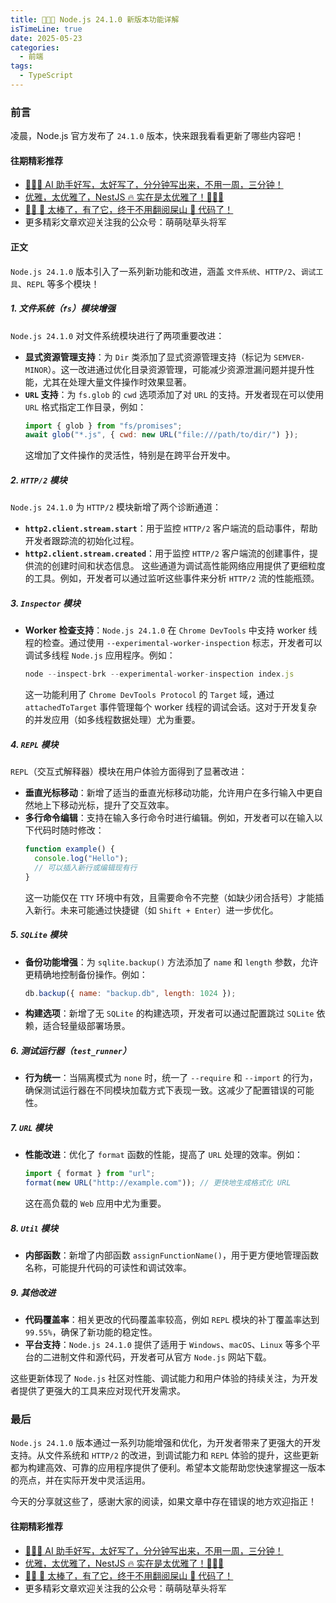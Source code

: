 ```yaml
---
title: 🚀🚀🚀 Node.js 24.1.0 新版本功能详解
isTimeLine: true
date: 2025-05-23
categories:
  - 前端
tags:
  - TypeScript
---
```


### 前言

凌晨，Node.js 官方发布了 `24.1.0` 版本，快来跟我看看更新了哪些内容吧！

#### 往期精彩推荐

- [🚀🚀🚀 AI 助手好写，太好写了，分分钟写出来，不用一周，三分钟！](https://juejin.cn/post/7506754146893725750)
- [优雅，太优雅了，NestJS 🔥 实在是太优雅了！🚀🚀🚀](https://juejin.cn/user/1116759543260727/posts "https://juejin.cn/user/1116759543260727/posts")
- [🚀🚀 🚀 太棒了，有了它，终于不用翻阅屎山 💩 代码了！](https://juejin.cn/user/1116759543260727/posts "https://juejin.cn/user/1116759543260727/posts")
- 更多精彩文章欢迎关注我的公众号：萌萌哒草头将军

#### 正文

`Node.js 24.1.0` 版本引入了一系列新功能和改进，涵盖 `文件系统`、`HTTP/2`、`调试工具`、`REPL` 等多个模块！

##### 1. 文件系统（`fs`）模块增强

`Node.js 24.1.0` 对文件系统模块进行了两项重要改进：

- **显式资源管理支持**：为 `Dir` 类添加了显式资源管理支持（标记为 `SEMVER-MINOR`）。这一改进通过优化目录资源管理，可能减少资源泄漏问题并提升性能，尤其在处理大量文件操作时效果显著。
- **`URL` 支持**：为 `fs.glob` 的 `cwd` 选项添加了对 `URL` 的支持。开发者现在可以使用 `URL` 格式指定工作目录，例如：
  ```javascript
  import { glob } from "fs/promises";
  await glob("*.js", { cwd: new URL("file:///path/to/dir/") });
  ```
  这增加了文件操作的灵活性，特别是在跨平台开发中。

##### 2. `HTTP/2` 模块

`Node.js 24.1.0` 为 `HTTP/2` 模块新增了两个诊断通道：

- **`http2.client.stream.start`**：用于监控 `HTTP/2` 客户端流的启动事件，帮助开发者跟踪流的初始化过程。
- **`http2.client.stream.created`**：用于监控 `HTTP/2` 客户端流的创建事件，提供流的创建时间和状态信息。
  这些通道为调试高性能网络应用提供了更细粒度的工具。例如，开发者可以通过监听这些事件来分析 `HTTP/2` 流的性能瓶颈。

##### 3. `Inspector` 模块

- **Worker 检查支持**：`Node.js 24.1.0` 在 `Chrome DevTools` 中支持 worker 线程的检查。通过使用 `--experimental-worker-inspection` 标志，开发者可以调试多线程 `Node.js` 应用程序。例如：
  ```javascript
  node --inspect-brk --experimental-worker-inspection index.js
  ```
  这一功能利用了 `Chrome DevTools Protocol` 的 `Target` 域，通过 `attachedToTarget` 事件管理每个 worker 线程的调试会话。这对于开发复杂的并发应用（如多线程数据处理）尤为重要。

##### 4. `REPL` 模块

`REPL`（交互式解释器）模块在用户体验方面得到了显著改进：

- **垂直光标移动**：新增了适当的垂直光标移动功能，允许用户在多行输入中更自然地上下移动光标，提升了交互效率。
- **多行命令编辑**：支持在输入多行命令时进行编辑。例如，开发者可以在输入以下代码时随时修改：
  ```javascript
  function example() {
    console.log("Hello");
    // 可以插入新行或编辑现有行
  }
  ```
  这一功能仅在 `TTY` 环境中有效，且需要命令不完整（如缺少闭合括号）才能插入新行。未来可能通过快捷键（如 `Shift + Enter`）进一步优化。

##### 5. `SQLite` 模块

- **备份功能增强**：为 `sqlite.backup()` 方法添加了 `name` 和 `length` 参数，允许更精确地控制备份操作。例如：
  ```javascript
  db.backup({ name: "backup.db", length: 1024 });
  ```
- **构建选项**：新增了无 `SQLite` 的构建选项，开发者可以通过配置跳过 `SQLite` 依赖，适合轻量级部署场景。

##### 6. 测试运行器（`test_runner`）

- **行为统一**：当隔离模式为 `none` 时，统一了 `--require` 和 `--import` 的行为，确保测试运行器在不同模块加载方式下表现一致。这减少了配置错误的可能性。

##### 7. `URL` 模块

- **性能改进**：优化了 `format` 函数的性能，提高了 `URL` 处理的效率。例如：
  ```javascript
  import { format } from "url";
  format(new URL("http://example.com")); // 更快地生成格式化 URL
  ```
  这在高负载的 `Web` 应用中尤为重要。

##### 8. `Util` 模块

- **内部函数**：新增了内部函数 `assignFunctionName()`，用于更方便地管理函数名称，可能提升代码的可读性和调试效率。

##### 9. 其他改进

- **代码覆盖率**：相关更改的代码覆盖率较高，例如 `REPL` 模块的补丁覆盖率达到 `99.55%`，确保了新功能的稳定性。
- **平台支持**：`Node.js 24.1.0` 提供了适用于 `Windows`、`macOS`、`Linux` 等多个平台的二进制文件和源代码，开发者可从官方 `Node.js` 网站下载。

这些更新体现了 `Node.js` 社区对性能、调试能力和用户体验的持续关注，为开发者提供了更强大的工具来应对现代开发需求。

### 最后

`Node.js 24.1.0` 版本通过一系列功能增强和优化，为开发者带来了更强大的开发支持。从文件系统和 `HTTP/2` 的改进，到调试能力和 `REPL` 体验的提升，这些更新都为构建高效、可靠的应用程序提供了便利。希望本文能帮助您快速掌握这一版本的亮点，并在实际开发中灵活运用。

今天的分享就这些了，感谢大家的阅读，如果文章中存在错误的地方欢迎指正！

#### 往期精彩推荐

- [🚀🚀🚀 AI 助手好写，太好写了，分分钟写出来，不用一周，三分钟！](https://juejin.cn/post/7506754146893725750)
- [优雅，太优雅了，NestJS 🔥 实在是太优雅了！🚀🚀🚀](https://juejin.cn/user/1116759543260727/posts "https://juejin.cn/user/1116759543260727/posts")
- [🚀🚀 🚀 太棒了，有了它，终于不用翻阅屎山 💩 代码了！](https://juejin.cn/user/1116759543260727/posts "https://juejin.cn/user/1116759543260727/posts")
- 更多精彩文章欢迎关注我的公众号：萌萌哒草头将军
